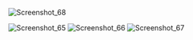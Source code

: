 ![Screenshot_68](https://github.com/1812340/Next-route-part2/assets/75122165/8ed24fe0-5376-4339-85da-61728d2f3808)

![Screenshot_65](https://github.com/1812340/Next-route-part2/assets/75122165/c9ad6913-3afc-4f80-9030-9102e21a153b)
![Screenshot_66](https://github.com/1812340/Next-route-part2/assets/75122165/e268998f-7a0a-4677-a95f-0d4a42d40818)
![Screenshot_67](https://github.com/1812340/Next-route-part2/assets/75122165/7e90603f-7bcd-4635-8154-abcec2a687c1)
